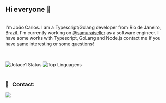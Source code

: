 
## Hi everyone 👋
<br/>
I'm João Carlos. I am a Typescript/Golang developer from Rio de Janeiro, Brazil. I'm currently working on <a href="https://www.samuraiseller.com/">@samuraiseller</a> as a software engineer.
I have some works with Typescript, GoLang and Node.js contact me if you have same interesting or some questions!

<br />
<br />
<br />

![Jotace1 Status](https://github-readme-stats.vercel.app/api?username=jotace1&show_icons=true&theme=dark)               ![Top Linguagens](https://github-readme-stats.vercel.app/api/top-langs/?username=jotace1&layout=compact&theme=dark)


### <br/> :email: &nbsp; Contact:
 
<a href="https://www.linkedin.com/in/joaocsc/"><img src="https://img.shields.io/badge/LinkedIn-0077B5?style=for-the-badge&logo=linkedin&logoColor=white"/></a>




